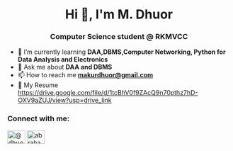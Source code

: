 <h1 align="center">Hi 👋, I'm M. Dhuor</h1>
<h3 align="center">Computer Science student @ RKMVCC</h3>

- 🌱 I’m currently learning **DAA,DBMS,Computer Networking, Python for Data Analysis and Electronics**
- 💬 Ask me about **DAA and DBMS**
- 📫 How to reach me **makurdhuor@gmail.com**
- 📄 My Resume https://drive.google.com/file/d/1tcBhV0f9ZAcQ9n70pthz7hD-OXV9aZUJ/view?usp=drive_link
<h3 align="left">Connect with me:</h3>
<p align="left">
<a href="https://twitter.com/@dhuor_makur" target="blank"><img align="center" src="https://raw.githubusercontent.com/rahuldkjain/github-profile-readme-generator/master/src/images/icons/Social/twitter.svg" alt="@dhuor_makur" height="30" width="40" /></a>
<a href="https://linkedin.com/in/abraham.m.dhuor" target="blank"><img align="center" src="https://raw.githubusercontent.com/rahuldkjain/github-profile-readme-generator/master/src/images/icons/Social/linked-in-alt.svg" alt="abraham.m.dhuor" height="30" width="40" /></a>
</p>


